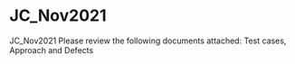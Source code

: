 # JC_Nov2021
JC_Nov2021
Please review the following documents attached:  Test cases, Approach and Defects
